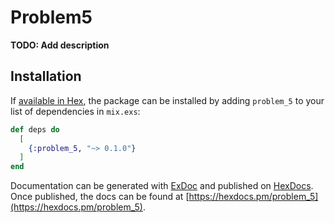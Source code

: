 # Problem5

**TODO: Add description**

## Installation

If [available in Hex](https://hex.pm/docs/publish), the package can be installed
by adding `problem_5` to your list of dependencies in `mix.exs`:

```elixir
def deps do
  [
    {:problem_5, "~> 0.1.0"}
  ]
end
```

Documentation can be generated with [ExDoc](https://github.com/elixir-lang/ex_doc)
and published on [HexDocs](https://hexdocs.pm). Once published, the docs can
be found at [https://hexdocs.pm/problem_5](https://hexdocs.pm/problem_5).

